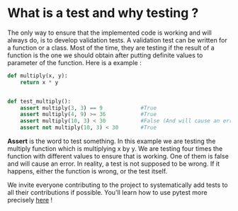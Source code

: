 # What is a test and why testing ?

The only way to ensure that the implemented code is working and will always do, is to develop validation tests.
A validation test can be written for a function or a class. Most of the time, they are testing if the result of a function is the one we should obtain after
putting definite values to parameter of the function. Here is a example :

```py
def multiply(x, y):
    return x * y


def test_multiply():
    assert multiply(3, 3) == 9            #True
    assert multiply(4, 9) >= 36           #True
    assert multiply(10, 3) < 30           #False (And will cause an error that stops your program)
    assert not multiply(10, 3) < 30       #True
```

__Assert__ is the word to test something. In this example we are testing the multiply function which is multiplying x by y. We are testing four times the function 
with different values to ensure that is working. One of them is false and will cause an error. In reality, a test is not supposed to be wrong.
If it happens, either the function is wrong, or the test itself.

We invite everyone contributing to the project to systematically add tests to all their contributions if possible. 
You'll learn how to use pytest more precisely [here](https://google.com) !
